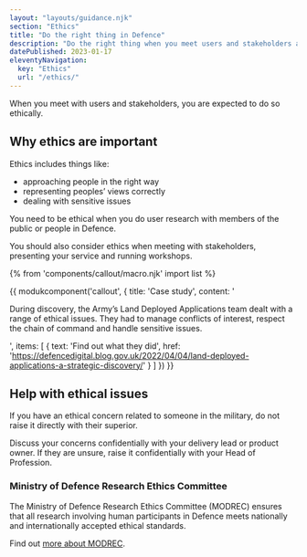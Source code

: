 ```yaml
---
layout: "layouts/guidance.njk"
section: "Ethics"
title: "Do the right thing in Defence"
description: "Do the right thing when you meet users and stakeholders across Defence, and keep your team safe."
datePublished: 2023-01-17
eleventyNavigation:
  key: "Ethics"
  url: "/ethics/"
---
```


When you meet with users and stakeholders, you are expected to do so ethically. 

## Why ethics are important

Ethics includes things like:

- approaching people in the right way
- representing peoples’ views correctly
- dealing with sensitive issues 

You need to be ethical when you do user research with members of the public or people in Defence. 

You should also consider ethics when meeting with stakeholders, presenting your service and running workshops.


{% from 'components/callout/macro.njk' import list %}

{{ modukcomponent('callout', {
  title: 'Case study',
  content: '<p>During discovery, the Army’s Land Deployed Applications team dealt with a range of ethical issues. They had to manage conflicts of interest, respect the chain of command and handle sensitive issues.</p>',
  items: [
    {
      text: 'Find out what they did',
      href: 'https://defencedigital.blog.gov.uk/2022/04/04/land-deployed-applications-a-strategic-discovery/'
    }
  ]
}) }}


## Help with ethical issues 

If you have an ethical concern related to someone in the military, do not raise it directly with their superior. 

Discuss your concerns confidentially with your delivery lead or product owner. If they are unsure, raise it confidentially with your Head of Profession.

### Ministry of Defence Research Ethics Committee

The Ministry of Defence Research Ethics Committee (MODREC) ensures that all research involving human participants in Defence meets nationally and internationally accepted ethical standards. 

Find out [more about MODREC](https://www.gov.uk/government/groups/ministry-of-defence-research-ethics-committees).
